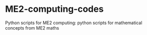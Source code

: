 # ME2-computing-codes
Python scripts for ME2 computing: python scripts for mathematical concepts from ME2 maths
